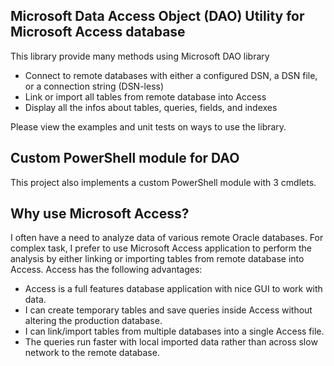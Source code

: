 ## Microsoft Data Access Object (DAO) Utility for Microsoft Access database

This library provide many methods using Microsoft DAO library

- Connect to remote databases with either a configured DSN, a DSN file, or a connection string (DSN-less)
- Link or import all tables from remote database into Access
- Display all the infos about tables, queries, fields, and indexes

Please view the examples and unit tests on ways to use the library.

## Custom PowerShell module for DAO

This project also implements a custom PowerShell module with 3 cmdlets.

## Why use Microsoft Access?

I often have a need to analyze data of various remote Oracle databases. For complex task, I prefer to use Microsoft Access application to perform the analysis by either linking or importing tables from remote database into Access. Access has the following advantages:

- Access is a full features database application with nice GUI to work with data.
- I can create temporary tables and save queries inside Access without altering the production database.
- I can link/import tables from multiple databases into a single Access file.
- The queries run faster with local imported data rather than across slow network to the remote database.


